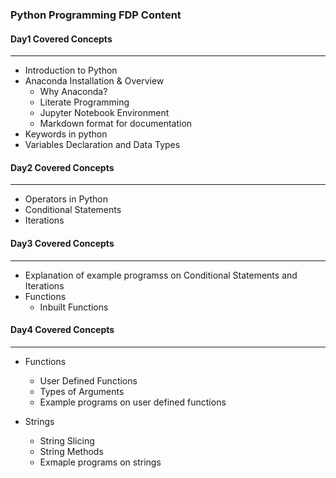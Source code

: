 ### Python Programming FDP Content

#### Day1 Covered Concepts
____

- Introduction to Python
- Anaconda Installation & Overview
  - Why Anaconda?
  - Literate Programming
  - Jupyter Notebook Environment
  - Markdown format for documentation
- Keywords in python
- Variables Declaration and Data Types

#### Day2 Covered Concepts
____

- Operators in Python
- Conditional Statements
- Iterations

#### Day3 Covered Concepts
____

- Explanation of example programss on Conditional Statements and Iterations
- Functions
  - Inbuilt Functions
  
#### Day4 Covered Concepts
____

- Functions
  - User Defined Functions
  - Types of Arguments
  - Example programs on user defined functions

- Strings
  - String Slicing
  - String Methods
  - Exmaple programs on strings
  
